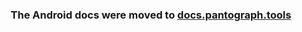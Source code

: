 <h3 align="center">
	The Android docs were moved to <a href='https://docs.pantograph.tools/getting-started/android/setup/'>docs.pantograph.tools</a>
</h3>
